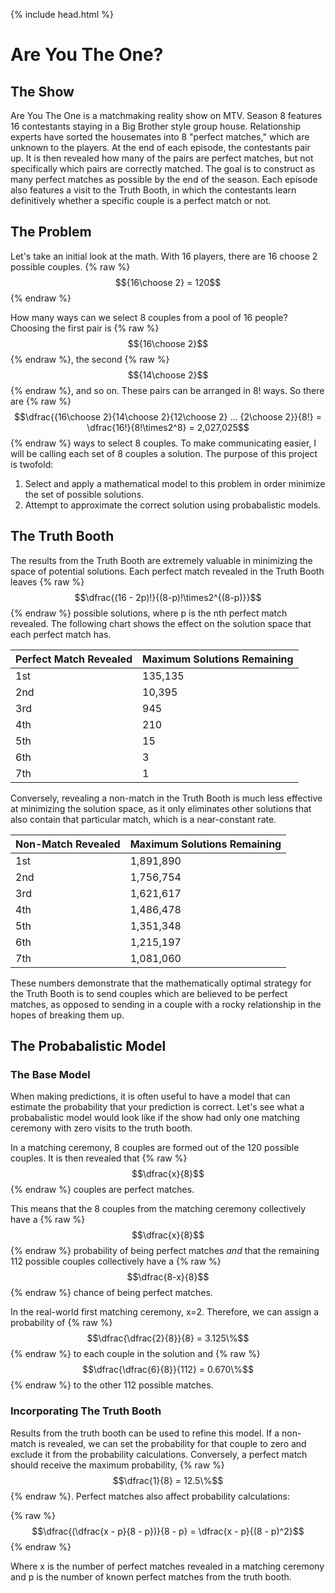 {% include head.html %}

# Are You The One?

## The Show
Are You The One is a matchmaking reality show on MTV. Season 8 features 16 contestants staying in a Big Brother style group house. Relationship experts have sorted the housemates into 8 "perfect matches," which are unknown to the players. At the end of each episode, the contestants pair up. It is then revealed how many of the pairs are perfect matches, but not specifically which pairs are correctly matched. The goal is to construct as many perfect matches as possible by the end of the season. Each episode also features a visit to the Truth Booth, in which the contestants learn definitively whether a specific couple is a perfect match or not.

## The Problem
Let's take an initial look at the math. With 16 players, there are 16 choose 2 possible couples.
{% raw %}
  $${16\choose 2} = 120$$
{% endraw %}

How many ways can we select 8 couples from a pool of 16 people? Choosing the first pair is {% raw %}$${16\choose 2}$${% endraw %}, the second {% raw %}$${14\choose 2}$${% endraw %}, and so on. These pairs can be arranged in 8! ways. So there are
{% raw %}
  $$\dfrac{{16\choose 2}{14\choose 2}{12\choose 2} ... {2\choose 2}}{8!} = \dfrac{16!}{8!\times2^8} = 2,027,025$$
{% endraw %}
ways to select 8 couples. To make communicating easier, I will be calling each set of 8 couples a solution. The purpose of this project is twofold:

1. Select and apply a mathematical model to this problem in order minimize the set of possible solutions.
2. Attempt to approximate the correct solution using probabalistic models.

## The Truth Booth
The results from the Truth Booth are extremely valuable in minimizing the space of potential solutions. Each perfect match revealed in the Truth Booth leaves
{% raw %}
  $$\dfrac{(16 - 2p)!}{(8-p)!\times2^{(8-p)}}$$
{% endraw %}
possible solutions, where p is the nth perfect match revealed. The following chart shows the effect on the solution space that each perfect match has.

| Perfect Match Revealed | Maximum Solutions Remaining |
|------------------------|-----------------------------|
| 1st                    | 135,135                     |
| 2nd                    | 10,395                      |
| 3rd                    | 945                         |
| 4th                    | 210                         |
| 5th                    | 15                          |
| 6th                    | 3                           |
| 7th                    | 1                           |

Conversely, revealing a non-match in the Truth Booth is much less effective at minimizing the solution space, as it only eliminates other solutions that also contain that particular match, which is a near-constant rate.

| Non-Match Revealed | Maximum Solutions Remaining |
|--------------------|-----------------------------|
| 1st                | 1,891,890                   |
| 2nd                | 1,756,754                   |
| 3rd                | 1,621,617                   |
| 4th                | 1,486,478                   |
| 5th                | 1,351,348                   |
| 6th                | 1,215,197                   |
| 7th                | 1,081,060                   |

These numbers demonstrate that the mathematically optimal strategy for the Truth Booth is to send couples which are believed to be perfect matches, as opposed to sending in a couple with a rocky relationship in the hopes of breaking them up.

## The Probabalistic Model

### The Base Model

When making predictions, it is often useful to have a model that can estimate the probability that your prediction is correct. Let's see what a probabalistic model would look like if the show had only one matching ceremony with zero visits to the truth booth.

In a matching ceremony, 8 couples are formed out of the 120 possible couples. It is then revealed that {% raw %}$$\dfrac{x}{8}$${% endraw %} couples are perfect matches.

This means that the 8 couples from the matching ceremony collectively have a {% raw %}$$\dfrac{x}{8}$${% endraw %} probability of being perfect matches *and* that the remaining 112 possible couples collectively have a {% raw %}$$\dfrac{8-x}{8}$${% endraw %} chance of being perfect matches.

In the real-world first matching ceremony, x=2. Therefore, we can assign a probability of {% raw %}$$\dfrac{\dfrac{2}{8}}{8} = 3.125\%$${% endraw %} to each couple in the solution and {% raw %}$$\dfrac{\dfrac{6}{8}}{112} = 0.670\%$${% endraw %} to the other 112 possible matches.

### Incorporating The Truth Booth

Results from the truth booth can be used to refine this model. If a non-match is revealed, we can set the probability for that couple to zero and exclude it from the probability calculations. Conversely, a perfect match should receive the maximum probability, {% raw %}$$\dfrac{1}{8} = 12.5\%$${% endraw %}. Perfect matches also affect probability calculations:

{% raw %}$$\dfrac{(\dfrac{x - p}{8 - p})}{8 - p} = \dfrac{x - p}{(8 - p)^2}$${% endraw %}

Where x is the number of perfect matches revealed in a matching ceremony and p is the number of known perfect matches from the truth booth.

